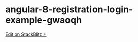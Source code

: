 # angular-8-registration-login-example-gwaoqh

[Edit on StackBlitz ⚡️](https://stackblitz.com/edit/angular-8-registration-login-example-gwaoqh)